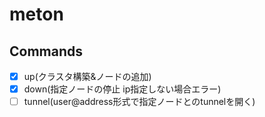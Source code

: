 # meton

## Commands
- [x] up(クラスタ構築&ノードの追加)
- [x] down(指定ノードの停止 ip指定しない場合エラー)
- [ ] tunnel(user@address形式で指定ノードとのtunnelを開く)
